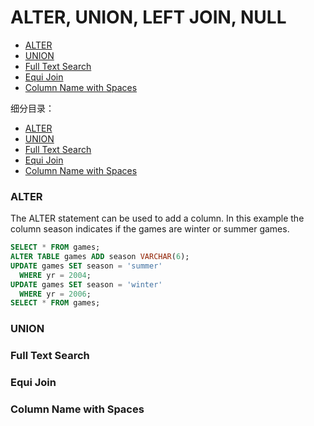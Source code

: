 # ALTER, UNION, LEFT JOIN, NULL


<!-- @import "[TOC]" {cmd="toc" depthFrom=3 depthTo=3 orderedList=false} -->

<!-- code_chunk_output -->

- [ALTER](#alter)
- [UNION](#union)
- [Full Text Search](#full-text-search)
- [Equi Join](#equi-join)
- [Column Name with Spaces](#column-name-with-spaces)

<!-- /code_chunk_output -->

细分目录：

<!-- @import "[TOC]" {cmd="toc" depthFrom=3 depthTo=6 orderedList=false} -->

<!-- code_chunk_output -->

- [ALTER](#alter)
- [UNION](#union)
- [Full Text Search](#full-text-search)
- [Equi Join](#equi-join)
- [Column Name with Spaces](#column-name-with-spaces)

<!-- /code_chunk_output -->

### ALTER

The ALTER statement can be used to add a column. In this example the column season indicates if the games are winter or summer games.

```sql
SELECT * FROM games;
ALTER TABLE games ADD season VARCHAR(6);
UPDATE games SET season = 'summer'
  WHERE yr = 2004;
UPDATE games SET season = 'winter'
  WHERE yr = 2006;
SELECT * FROM games;
```

### UNION

### Full Text Search

### Equi Join

### Column Name with Spaces
